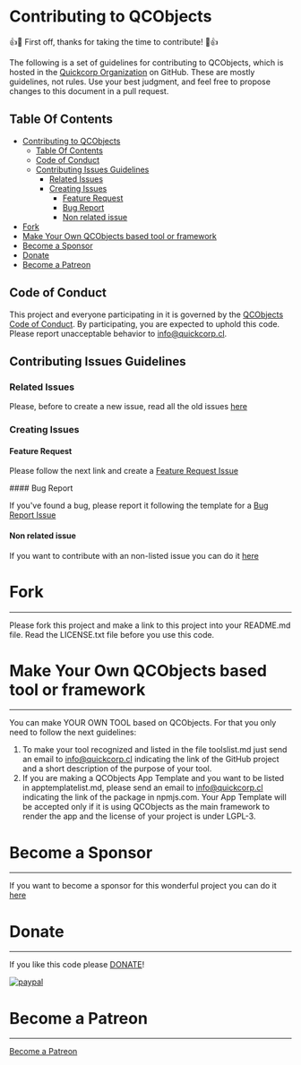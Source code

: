 # Contributing to QCObjects

:+1::tada: First off, thanks for taking the time to contribute! :tada::+1:

The following is a set of guidelines for contributing to QCObjects, which is hosted in the [Quickcorp Organization](https://github.com/quickcorp) on GitHub. These are mostly guidelines, not rules. Use your best judgment, and feel free to propose changes to this document in a pull request.

## Table Of Contents

<!-- TOC depthFrom:1 depthTo:6 withLinks:1 updateOnSave:1 orderedList:0 -->

- [Contributing to QCObjects](#contributing-to-qcobjects)
	- [Table Of Contents](#table-of-contents)
	- [Code of Conduct](#code-of-conduct)
	- [Contributing Issues Guidelines](#contributing-issues-guidelines)
		- [Related Issues](#related-issues)
		- [Creating Issues](#creating-issues)
			- [Feature Request](#feature-request)
			- [Bug Report](#bug-report)
			- [Non related issue](#non-related-issue)
- [Fork](#fork)
- [Make Your Own QCObjects based tool or framework](#make-your-own-qcobjects-based-tool-or-framework)
- [Become a Sponsor](#become-a-sponsor)
- [Donate](#donate)
- [Become a Patreon](#become-a-patreon)

<!-- /TOC -->

## Code of Conduct

This project and everyone participating in it is governed by the [QCObjects Code of Conduct](CODE_OF_CONDUCT.md). By participating, you are expected to uphold this code. Please report unacceptable behavior to [info@quickcorp.cl](mailto:info@quickcorp.cl).


## Contributing Issues Guidelines

### Related Issues

Please, before to create a new issue, read all the old issues [here](https://github.com/QuickCorp/QCObjects/issues)

### Creating Issues



#### Feature Request

Please follow the next link and create a [Feature Request Issue](https://github.com/QuickCorp/QCObjects/issues/new?assignees=&labels=&template=feature_request.md&title=)


#### Bug Report

If you've found a bug, please report it following the template for a [Bug Report Issue](https://github.com/QuickCorp/QCObjects/issues/new?assignees=&labels=&template=bug_report.md&title=)

#### Non related issue

If you want to contribute with an non-listed issue you can do it [here](https://github.com/QuickCorp/QCObjects/issues/new?assignees=&labels=&template=custom.md&title=)

# Fork
--------------

Please fork this project and make a link to this project into your README.md file. Read the LICENSE.txt file before you use this code.

# Make Your Own QCObjects based tool or framework
--------------

You can make YOUR OWN TOOL based on QCObjects. For that you only need to follow the next guidelines:

1. To make your tool recognized and listed in the file toolslist.md just send an email to info@quickcorp.cl indicating the link of the GitHub project and a short description of the purpose of your tool.
2. If you are making a QCObjects App Template and you want to be listed in apptemplatelist.md, please send an email to info@quickcorp.cl indicating the link of the package in npmjs.com. Your App Template will be accepted only if it is using QCObjects as the main framework to render the app and the license of your project is under LGPL-3.




# Become a Sponsor
------------------
If you want to become a sponsor for this wonderful project you can do it [here](https://sponsorsignup.qcobjects.dev/)


# Donate
--------------

If you like this code please [DONATE](https://www.paypal.com/cgi-bin/webscr?cmd=_s-xclick&hosted_button_id=UUTDBUQHCS4PU&source=url)!

 [![paypal](https://www.paypalobjects.com/webstatic/mktg/logo/AM_mc_vs_dc_ae.jpg)](https://www.paypal.com/cgi-bin/webscr?cmd=_s-xclick&hosted_button_id=UUTDBUQHCS4PU&source=url)

# Become a Patreon
--------------

[Become a Patreon](https://www.patreon.com/qcobjects)
